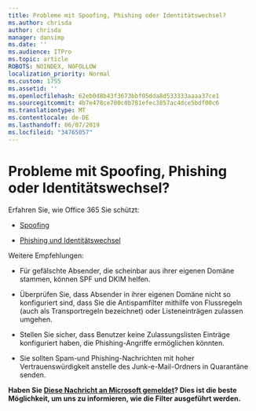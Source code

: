 ```yaml
---
title: Probleme mit Spoofing, Phishing oder Identitätswechsel?
ms.author: chrisda
author: chrisda
manager: dansimp
ms.date: ''
ms.audience: ITPro
ms.topic: article
ROBOTS: NOINDEX, NOFOLLOW
localization_priority: Normal
ms.custom: 1755
ms.assetid: ''
ms.openlocfilehash: 62eb0d8b43f3673bbf05dda8d533333aaaa37ce1
ms.sourcegitcommit: 4b7e478ce700c0b781efec3857ac4dce5bdf00c6
ms.translationtype: MT
ms.contentlocale: de-DE
ms.lasthandoff: 06/07/2019
ms.locfileid: "34765057"
---
```

# <a name="issues-with-spoofing-phishing-or-impersonation"></a>Probleme mit Spoofing, Phishing oder Identitätswechsel?

Erfahren Sie, wie Office 365 Sie schützt:

- [Spoofing](https://docs.microsoft.com/office365/securitycompliance/anti-spoofing-protection)

- [Phishing und Identitätswechsel](https://docs.microsoft.com/office365/securitycompliance/atp-anti-phishing)

Weitere Empfehlungen:

- Für gefälschte Absender, die scheinbar aus ihrer eigenen Domäne stammen, können SPF und DKIM helfen.

- Überprüfen Sie, dass Absender in ihrer eigenen Domäne nicht so konfiguriert sind, dass Sie die Antispamfilter mithilfe von Flussregeln (auch als Transportregeln bezeichnet) oder Listeneinträgen zulassen umgehen.

- Stellen Sie sicher, dass Benutzer keine Zulassungslisten Einträge konfiguriert haben, die Phishing-Angriffe ermöglichen könnten.

- Sie sollten Spam-und Phishing-Nachrichten mit hoher Vertrauenswürdigkeit anstelle des Junk-e-Mail-Ordners in Quarantäne senden.

**Haben Sie [Diese Nachricht an Microsoft gemeldet](https://support.office.com/article/b5caa9f1-cdf3-4443-af8c-ff724ea719d2)? Dies ist die beste Möglichkeit, um uns zu informieren, wie die Filter ausgeführt werden.**
